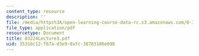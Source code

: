 ```yaml
---
content_type: resource
description: ''
file: /media/https%3A/open-learning-course-data-rc.s3.amazonaws.com/8-322-quantum-theory-ii-spring-2003/3531bc12f67ad3e90afc38783186e698_83224Lecture3.pdf
file_type: application/pdf
resourcetype: Document
title: 83224Lecture3.pdf
uid: 3531bc12-f67a-d3e9-0afc-38783186e698
---
```

